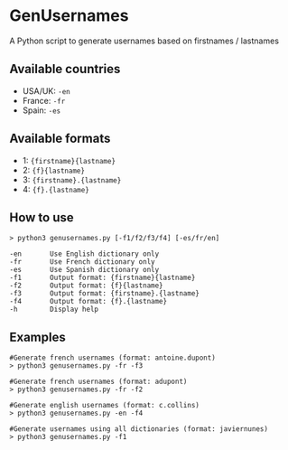 # GenUsernames
A Python script to generate usernames based on firstnames / lastnames

## Available countries 

- USA/UK: `-en`
- France: `-fr`
- Spain: `-es`

## Available formats

- 1: `{firstname}{lastname}`
- 2: `{f}{lastname}`
- 3: `{firstname}.{lastname}` 
- 4: `{f}.{lastname}`


## How to use
`> python3 genusernames.py [-f1/f2/f3/f4] [-es/fr/en]`

```
-en       Use English dictionary only
-fr       Use French dictionary only
-es       Use Spanish dictionary only
-f1       Output format: {firstname}{lastname}
-f2       Output format: {f}{lastname}
-f3       Output format: {firstname}.{lastname}
-f4       Output format: {f}.{lastname}
-h        Display help
```
## Examples

```
#Generate french usernames (format: antoine.dupont)
> python3 genusernames.py -fr -f3

#Generate french usernames (format: adupont)
> python3 genusernames.py -fr -f2

#Generate english usernames (format: c.collins)
> python3 genusernames.py -en -f4

#Generate usernames using all dictionaries (format: javiernunes)
> python3 genusernames.py -f1
```

